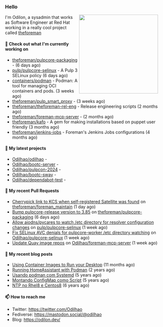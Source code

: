 ### Hello

<img align="right" src="https://avatars.githubusercontent.com/odilhao" width="260">

I'm Odilon, a sysadmin that works as Software Engineer at Red Hat working in a really cool project called [theforeman](https://theforeman.org/)

#### 👷 Check out what I'm currently working on

- [theforeman/pulpcore-packaging](https://github.com/theforeman/pulpcore-packaging) -  (6 days ago)
- [pulp/pulpcore-selinux](https://github.com/pulp/pulpcore-selinux) - A Pulp 3 SELinux policy (6 days ago)
- [containers/podman](https://github.com/containers/podman) - Podman: A tool for managing OCI containers and pods. (3 weeks ago)
- [theforeman/pulp_smart_proxy](https://github.com/theforeman/pulp_smart_proxy) -  (3 weeks ago)
- [theforeman/theforeman-rel-eng](https://github.com/theforeman/theforeman-rel-eng) - Release engineering scripts (2 months ago)
- [theforeman/foreman-mcp-server](https://github.com/theforeman/foreman-mcp-server) -  (2 months ago)
- [theforeman/kafo](https://github.com/theforeman/kafo) - A gem for making installations based on puppet user friendly (3 months ago)
- [theforeman/jenkins-jobs](https://github.com/theforeman/jenkins-jobs) - Foreman&#39;s Jenkins Jobs configurations (4 months ago)

#### 🌱 My latest projects

- [Odilhao/odilhao](https://github.com/Odilhao/odilhao) - 
- [Odilhao/bootc-server](https://github.com/Odilhao/bootc-server) - 
- [Odilhao/pulpcon-2024](https://github.com/Odilhao/pulpcon-2024) - 
- [Odilhao/bootc-sway](https://github.com/Odilhao/bootc-sway) - 
- [Odilhao/dependabot-test](https://github.com/Odilhao/dependabot-test) - 

#### 🔨 My recent Pull Requests

- [Cherrypick link to KCS when self-registered Satellite was found](https://github.com/theforeman/foreman_maintain/pull/1059) on [theforeman/foreman_maintain](https://github.com/theforeman/foreman_maintain) (1 day ago)
- [Bump pulpcore-release version to 3.85](https://github.com/theforeman/pulpcore-packaging/pull/2208) on [theforeman/pulpcore-packaging](https://github.com/theforeman/pulpcore-packaging) (6 days ago)
- [Allow aiodns/pycares to watch /etc directory for resolver configuration changes](https://github.com/pulp/pulpcore-selinux/pull/93) on [pulp/pulpcore-selinux](https://github.com/pulp/pulpcore-selinux) (1 week ago)
- [Fix SELinux AVC denials for pulpcore-worker /etc directory watching](https://github.com/Odilhao/pulpcore-selinux/pull/1) on [Odilhao/pulpcore-selinux](https://github.com/Odilhao/pulpcore-selinux) (1 week ago)
- [Update Quay image repos](https://github.com/Odilhao/foreman-mcp-server/pull/2) on [Odilhao/foreman-mcp-server](https://github.com/Odilhao/foreman-mcp-server) (1 week ago)

#### 📜 My recent blog posts

- [Using Container Images to Run your Desktop](https://odilon.dev/2024/10/29/building-a-desktop-with-bootc/) (11 months ago)
- [Running HomeAssistant with Podman](https://odilon.dev/2022/12/20/homeassistant-with-podman/) (2 years ago)
- [Usando podman com Systemd](https://odilon.dev/2020/06/30/usando-podman-com-systemd/) (5 years ago)
- [Montando ConfigMap como Script](https://odilon.dev/2020/03/08/montando-configmap-como-script/) (5 years ago)
- [NTP no Rhel8 e Centos8](https://odilon.dev/2019/09/17/2019-09-17-ntp-rhel8-centos8/) (6 years ago)


#### 📫 How to reach me

- Twitter: https://twitter.com/Odilhao
- Fediverse: https://mastodon.social/@odilhao
- Blog: https://odilon.dev/
